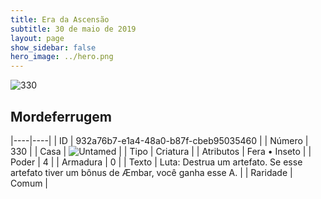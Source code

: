 ```yaml
---
title: Era da Ascensão
subtitle: 30 de maio de 2019
layout: page
show_sidebar: false
hero_image: ../hero.png
---
```


![330](https://cdn.keyforgegame.com/media/card_front/pt/435_330_8JCMCV4VJGQC_pt.png)

## Mordeferrugem

|----|----|
| ID | 932a76b7-e1a4-48a0-b87f-cbeb95035460 |
| Número | 330 |
| Casa | ![Untamed](https://archonarcana.com/images/thumb/b/bd/Untamed.png/22px-Untamed.png "Indomados") |
| Tipo | Criatura |
| Atributos | Fera • Inseto |
| Poder | 4 |
| Armadura | 0 |
| Texto | Luta: Destrua um artefato. Se esse artefato tiver um bônus de Æmbar,  você ganha esse A. |
| Raridade | Comum |
